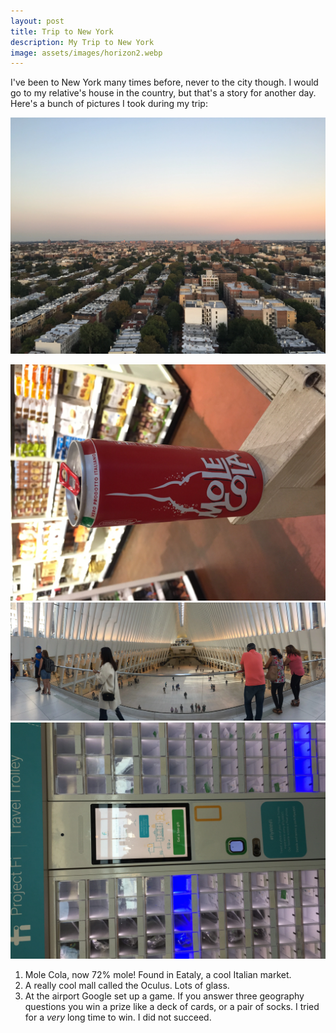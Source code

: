 ```yaml
---
layout: post
title: Trip to New York
description: My Trip to New York
image: assets/images/horizon2.webp
---
```


I've been to New York many times before, never to the city though. I would go to my relative's house in the country, but that's a story for another day.
Here's a bunch of pictures I took during my trip:

<span class="image fit"><img src="/assets/images/horizon1.webp" alt=""></span>
<div class="box alt">
    <div class="row 50% uniform">
      <div class="4u"><span class="image fit"><img src="/assets/images/molecola1.webp" alt=""></span></div>
      <div class="4u"><span class="image fit"><img src="/assets/images/oculus1.webp" alt=""></span></div>
      <div class="4u$"><span class="image fit"><img src="/assets/images/projectfi.webp" alt=""></span></div>
    </div>
</div>

<ol>
  <li>Mole Cola, now 72% mole! Found in Eataly, a cool Italian market.</li>
  <li>A really cool mall called the Oculus. Lots of glass.</li>
  <li>At the airport Google set up a game. If you answer three geography questions you win a prize like a deck of cards, or a pair of socks. I tried for a <i>very</i> long time to win. I did not succeed.</li>
</ol>
